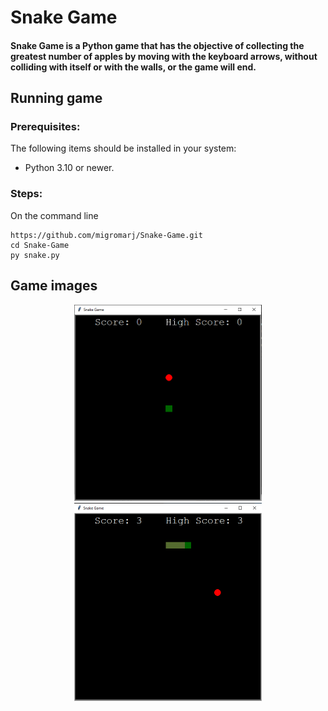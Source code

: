 # Snake Game

#### Snake Game is a Python game that has the objective of collecting the greatest number of apples by moving with the keyboard arrows, without colliding with itself or with the walls, or the game will end.

## Running game

### Prerequisites:

The following items should be installed in your system:
* Python 3.10 or newer.

### Steps:

On the command line
```
https://github.com/migromarj/Snake-Game.git
cd Snake-Game
py snake.py
```

## Game images

<div class="row" align="center">
  <img width="300" alt="Initial game screen" src="https://github.com/migromarj/Readme-Images/blob/master/Snake/Snake1.PNG">
  <img width="300" alt="Game screen with 3 points" src="https://github.com/migromarj/Readme-Images/blob/master/Snake/Snake2.PNG">
</div>
